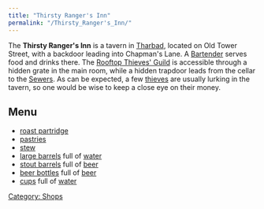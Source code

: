 ```yaml
---
title: "Thirsty Ranger's Inn"
permalink: "/Thirsty_Ranger's_Inn/"
---
```


The **Thirsty Ranger's Inn** is a tavern in
[Tharbad](Tharbad "wikilink"), located on Old Tower Street, with a
backdoor leading into Chapman's Lane. A
[Bartender](Bartender "wikilink") serves food and drinks there. The
[Rooftop Thieves' Guild](Rooftop_Thieves'_Guild "wikilink") is
accessible through a hidden grate in the main room, while a hidden
trapdoor leads from the cellar to the
[Sewers](Sewers_Thieves'_Guild "wikilink"). As can be expected, a few
[thieves](thief_(mobile) "wikilink") are usually lurking in the tavern,
so one would be wise to keep a close eye on their money.

## Menu

- [roast partridge](roast_partridge "wikilink")
- [pastries](pastry "wikilink")
- [stew](stew "wikilink")
- [large barrels](large_barrel "wikilink") full of
  [water](water "wikilink")
- [stout barrels](stout_barrel "wikilink") full of
  [beer](beer "wikilink")
- [beer bottles](beer_bottle "wikilink") full of [beer](beer "wikilink")
- [cups](cup "wikilink") full of [water](water "wikilink")

[Category: Shops](Category:_Shops "wikilink")